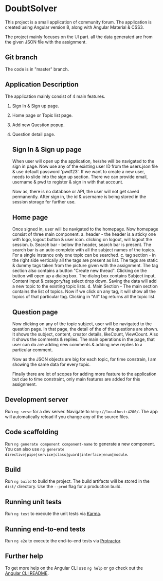 
# DoubtSolver

This project is a small application of community forum. The application is created using Angular version 8, along with Angular Material & CSS3.

The project mainly focuses on the UI part. all the data generated are from the given JSON file with the assignment.

## Git branch

The code is in "master" branch.

## Application Description

The application mainly consist of 4 main features.
1. Sign In & Sign up page.
2. Home page or Topic list page.
3. Add new Question popup.
4. Question detail page.

    ## Sign In & Sign up page

    When user will open up the application, he/she will be navigated to the sign in page. Now use any of the existing user ID from the users.json file & use default password 'pwd123'. If we want to create a new user, needs to slide into the sign up section. There we can provide email, username & pwd to register & sign in with that account.

    Now as, there is no database or API, the user will not get saved permanently. After sign in, the id & username is being stored in the session storage for further use.

    ## Home page

    Once signed in, user will be navigated to the homepage. Now homepage consist of three main component.
    a. header - the header is a sticky one with logo, logout button & user icon. clicking on logout, will logout the session.
    b. Search bar - below the header, search bar is present. The search bar is an auto complete with all the subject names of the topics. For a single instance only one topic can be searched.
    c. tag section - in the right side vertically all the tags are present as list. The tags are static & dummy tags taken from the picture given with the assignment. The tag section also contains a button "Create new thread". Clicking on the button will open up a dialog box. The dialog box contains Subject input, Content input & category/tag select drop down. Saving the data will add a new topic to the existing topic lists.
    d. Main Section - The main section contains the list of topics. Now if we click on any tag, it will show all the topics of that particular tag. Clicking in "All" tag returns all the topic list.

    ## Question page

    Now clicking on any of the topic subject, user will be navigated to the question page. In that page, the detail of the of the questions are shown. It shows the subject, content, creator details, likeCount, ViewCount. Also it shows the comments & replies. The main operations in the page, that user can do are adding new comments & adding new replies to a particular comment.

    Now as the JSON objects are big for each topic, for time constrain, I am showing the same data for every topic. 
    
    Finally there are lot of scopes for adding more feature to the application but due to time constraint, only main features are added for this assignment.
## Development server

Run `ng serve` for a dev server. Navigate to `http://localhost:4200/`. The app will automatically reload if you change any of the source files.

## Code scaffolding

Run `ng generate component component-name` to generate a new component. You can also use `ng generate directive|pipe|service|class|guard|interface|enum|module`.

## Build

Run `ng build` to build the project. The build artifacts will be stored in the `dist/` directory. Use the `--prod` flag for a production build.

## Running unit tests

Run `ng test` to execute the unit tests via [Karma](https://karma-runner.github.io).

## Running end-to-end tests

Run `ng e2e` to execute the end-to-end tests via [Protractor](http://www.protractortest.org/).

## Further help

To get more help on the Angular CLI use `ng help` or go check out the [Angular CLI README](https://github.com/angular/angular-cli/blob/master/README.md).
